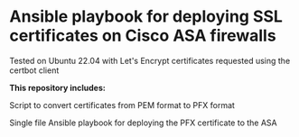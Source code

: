 # Ansible playbook for deploying SSL certificates on Cisco ASA firewalls

Tested on Ubuntu 22.04 with Let's Encrypt certificates requested using the certbot client

**This repository includes:**

Script to convert certificates from PEM format to PFX format

Single file Ansible playbook for deploying the PFX certificate to the ASA
